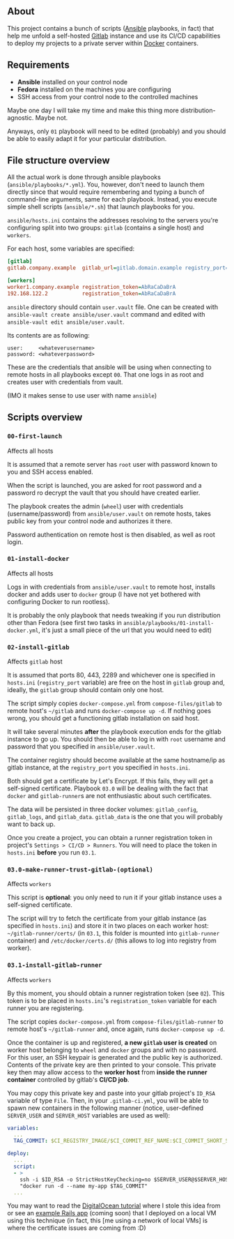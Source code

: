 ## About

This project contains a bunch of scripts 
([Ansible](https://www.ansible.com/) playbooks, in fact)
that help me unfold a self-hosted
[Gitlab](https://about.gitlab.com/) instance and use its CI/CD capabilities
to deploy my projects to a private server within
[Docker](https://www.docker.com/) containers.

## Requirements

- **Ansible** installed on your control node
- **Fedora**  installed on the machines you are configuring
- SSH access  from your control node to the controlled machines

Maybe one day I will take my time and make this thing
more distribution-agnostic. Maybe not.

Anyways, only `01` playbook will need to be edited (probably)
and you should be able to easily adapt it for your particular distribution.

## File structure overview

All the actual work is done through
ansible playbooks (`ansible/playbooks/*.yml`).
You, however, don't need to launch them directly since that would
require remembering and typing a bunch of command-line arguments,
same for each playbook.
Instead, you execute simple shell scripts (`ansible/*.sh`)
that launch playbooks for you.

`ansible/hosts.ini` contains the addresses
resolving to the servers you're configuring
split into two groups: `gitlab` (contains a single host) and `workers`.

For each host, some variables are specified:
```ini
[gitlab]
gitlab.company.example  gitlab_url=gitlab.domain.example registry_port=5050

[workers]
worker1.company.example registration_token=AbRaCaDaBrA
192.168.122.2           registration_token=AbRaCaDaBrA
```

`ansible` directory should contain `user.vault` file.
One can be created with `ansible-vault create ansible/user.vault` command
and edited with `ansible-vault edit ansible/user.vault`.

Its contents are as following:
```
user:     <whateverusername>
password: <whateverpassword>
```

These are the credentials that ansible will be using
when connecting to remote hosts in all playbooks except `00`.
That one logs in as root and creates user with credentials from vault.

(IMO it makes sense to use user with name `ansible`)

## Scripts overview
### `00-first-launch`

Affects all hosts

It is assumed that a remote server has `root` user with password known to you
and SSH access enabled.

When the script is launched, you are asked for root password
and a password ro decrypt the vault that you should have created earlier.

The playbook creates the admin (`wheel`) user
with credentials (username/password) from `ansible/user.vault` on remote hosts,
takes public key from your control node and authorizes it there.

Password authentication on remote host is then disabled,
as well as root login.

### `01-install-docker`

Affects all hosts

Logs in with credentials from `ansible/user.vault` to remote host,
installs docker and adds user to `docker` group
(I have not yet bothered with configuring Docker to run rootless).

It is probably the only playbook that needs tweaking
if you run distribution other than Fedora
(see first two tasks in `ansible/playbooks/01-install-docker.yml`,
it's just a small piece of the url that you would need to edit)

### `02-install-gitlab`

Affects `gitlab` host

It is assumed that ports 80, 443, 2289
and whichever one is specified in `hosts.ini` (`registry_port` variable)
are free on the host in `gitlab` group and, ideally,
the `gitlab` group should contain only one host.

The script simply copies `docker-compose.yml` from `compose-files/gitlab`
to remote host's `~/gitlab` and runs `docker-compose up -d`.
If nothing goes wrong, you should get
a functioning gitlab installation on said host.

It will take several minutes **after** the playbook execution ends
for the gitlab instance to go up.
You should then be able to log in with `root` username
and password that you specified in `ansible/user.vault`.

The container registry should become available
at the same hostname/ip as gitlab instance,
at the `registry_port` you specified in `hosts.ini`.

Both should get a certificate by Let's Encrypt.
If this fails, they will get a self-signed certificate.
Playbook `03.0` will be dealing with the fact that
`docker` and `gitlab-runner`s are not enthusiastic about such certificates.

The data will be persisted in three docker volumes:
`gitlab_config`, `gitlab_logs`, and `gitlab_data`.
`gitlab_data` is the one that you will probably want to back up.

Once you create a project, you can obtain a runner registration token
in  project's `Settings > CI/CD > Runners`.
You will need to place the token in `hosts.ini` **before** you run `03.1`.

### `03.0-make-runner-trust-gitlab-(optional)`

Affects `workers`

This script is **optional**: you only need to run it if your gitlab instance
uses a self-signed certificate.

The script will try to fetch the certificate from your gitlab instance
(as specified in `hosts.ini`) and store it in two places on each worker host:
`~/gitlab-runner/certs/`
(in `03.1`, this folder is mounted into `gitlab-runner` container)
and `/etc/docker/certs.d/` (this allows to log into registry from worker).

### `03.1-install-gitlab-runner`

Affects `workers`

By this moment, you should obtain a runner registration token (see `02`).
This token is to be placed in `hosts.ini`'s `registration_token` variable
for each runner you are registering.

The script copies `docker-compose.yml` from `compose-files/gitlab-runner`
to remote host's `~/gitlab-runner` and, once again, runs `docker-compose up -d`.

Once the container is up and registered, **a new `gitlab` user is created**
on worker host belonging to `wheel` and `docker` groups and with no password.
For this user, an SSH keypair is generated and the public key is authorized.
Contents of the private key are then printed to your console.
This private key then may allow access to the **worker host**
from **inside the runner container** controlled by gitlab's **CI/CD job**.

You may copy this private key and paste into your gitlab project's `ID_RSA`
variable of type `File`.
Then, in your `.gitlab-ci.yml`, you will be able to spawn new containers
in the following manner
(notice, user-defined `SERVER_USER` and `SERVER_HOST`
variables are used as well):

```yml
variables:
  ...
  TAG_COMMIT: $CI_REGISTRY_IMAGE/$CI_COMMIT_REF_NAME:$CI_COMMIT_SHORT_SHA

deploy:
  ...
  script:
  - >
    ssh -i $ID_RSA -o StrictHostKeyChecking=no $SERVER_USER@$SERVER_HOST
    "docker run -d --name my-app $TAG_COMMIT"
  ...

```

You may want to read the
[DigitalOcean tutorial](https://www.digitalocean.com/community/tutorials/how-to-set-up-a-continuous-deployment-pipeline-with-gitlab-ci-cd-on-ubuntu-18-04)
where I stole this idea from
or see an [example Rails app](#) (coming soon) that I deployed on a local VM
using this technique (in fact, this [me using a network of local VMs] is where
the certificate issues are coming from :D)
